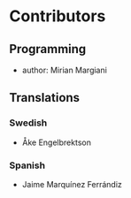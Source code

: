 <!--
SPDX-FileCopyrightText: 2023 Mirian Margiani
SPDX-License-Identifier: GFDL-1.3-or-later
-->

# Contributors

## Programming

- author: Mirian Margiani

## Translations

### Swedish

- Åke Engelbrektson

### Spanish

- Jaime Marquínez Ferrándiz
